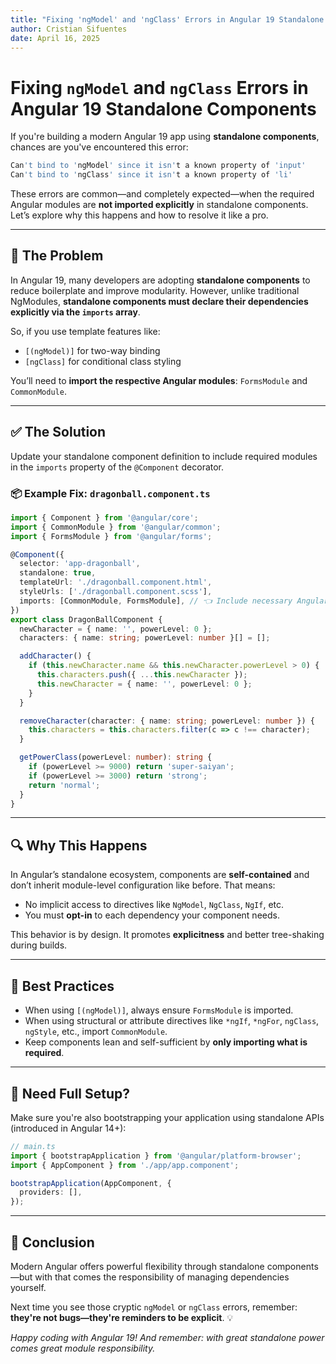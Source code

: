 ```yaml
---
title: "Fixing 'ngModel' and 'ngClass' Errors in Angular 19 Standalone Components"
author: Cristian Sifuentes
date: April 16, 2025
---
```


# Fixing `ngModel` and `ngClass` Errors in Angular 19 Standalone Components

If you're building a modern Angular 19 app using **standalone components**, chances are you've encountered this error:

```bash
Can't bind to 'ngModel' since it isn't a known property of 'input'
Can't bind to 'ngClass' since it isn't a known property of 'li'
```

These errors are common—and completely expected—when the required Angular modules are **not imported explicitly** in standalone components. Let’s explore why this happens and how to resolve it like a pro.

---

## 🎯 The Problem

In Angular 19, many developers are adopting **standalone components** to reduce boilerplate and improve modularity. However, unlike traditional NgModules, **standalone components must declare their dependencies explicitly via the `imports` array**.

So, if you use template features like:

- `[(ngModel)]` for two-way binding
- `[ngClass]` for conditional class styling

You’ll need to **import the respective Angular modules**: `FormsModule` and `CommonModule`.

---

## ✅ The Solution

Update your standalone component definition to include required modules in the `imports` property of the `@Component` decorator.

### 📦 Example Fix: `dragonball.component.ts`

```ts
import { Component } from '@angular/core';
import { CommonModule } from '@angular/common';
import { FormsModule } from '@angular/forms';

@Component({
  selector: 'app-dragonball',
  standalone: true,
  templateUrl: './dragonball.component.html',
  styleUrls: ['./dragonball.component.scss'],
  imports: [CommonModule, FormsModule], // 👈 Include necessary Angular modules
})
export class DragonBallComponent {
  newCharacter = { name: '', powerLevel: 0 };
  characters: { name: string; powerLevel: number }[] = [];

  addCharacter() {
    if (this.newCharacter.name && this.newCharacter.powerLevel > 0) {
      this.characters.push({ ...this.newCharacter });
      this.newCharacter = { name: '', powerLevel: 0 };
    }
  }

  removeCharacter(character: { name: string; powerLevel: number }) {
    this.characters = this.characters.filter(c => c !== character);
  }

  getPowerClass(powerLevel: number): string {
    if (powerLevel >= 9000) return 'super-saiyan';
    if (powerLevel >= 3000) return 'strong';
    return 'normal';
  }
}
```

---

## 🔍 Why This Happens

In Angular’s standalone ecosystem, components are **self-contained** and don’t inherit module-level configuration like before. That means:

- No implicit access to directives like `NgModel`, `NgClass`, `NgIf`, etc.
- You must **opt-in** to each dependency your component needs.

This behavior is by design. It promotes **explicitness** and better tree-shaking during builds.

---

## 🧠 Best Practices

- When using `[(ngModel)]`, always ensure `FormsModule` is imported.
- When using structural or attribute directives like `*ngIf`, `*ngFor`, `ngClass`, `ngStyle`, etc., import `CommonModule`.
- Keep components lean and self-sufficient by **only importing what is required**.

---

## 🔧 Need Full Setup?

Make sure you're also bootstrapping your application using standalone APIs (introduced in Angular 14+):

```ts
// main.ts
import { bootstrapApplication } from '@angular/platform-browser';
import { AppComponent } from './app/app.component';

bootstrapApplication(AppComponent, {
  providers: [],
});
```

---

## 📌 Conclusion

Modern Angular offers powerful flexibility through standalone components—but with that comes the responsibility of managing dependencies yourself.

Next time you see those cryptic `ngModel` or `ngClass` errors, remember: **they're not bugs—they're reminders to be explicit**. 💡

_Happy coding with Angular 19! And remember: with great standalone power comes great module responsibility._
